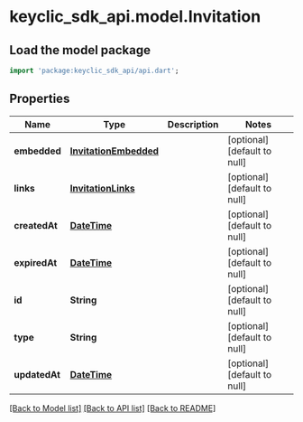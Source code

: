 # keyclic_sdk_api.model.Invitation

## Load the model package
```dart
import 'package:keyclic_sdk_api/api.dart';
```

## Properties
Name | Type | Description | Notes
------------ | ------------- | ------------- | -------------
**embedded** | [**InvitationEmbedded**](InvitationEmbedded.md) |  | [optional] [default to null]
**links** | [**InvitationLinks**](InvitationLinks.md) |  | [optional] [default to null]
**createdAt** | [**DateTime**](DateTime.md) |  | [optional] [default to null]
**expiredAt** | [**DateTime**](DateTime.md) |  | [optional] [default to null]
**id** | **String** |  | [optional] [default to null]
**type** | **String** |  | [optional] [default to null]
**updatedAt** | [**DateTime**](DateTime.md) |  | [optional] [default to null]

[[Back to Model list]](../README.md#documentation-for-models) [[Back to API list]](../README.md#documentation-for-api-endpoints) [[Back to README]](../README.md)


